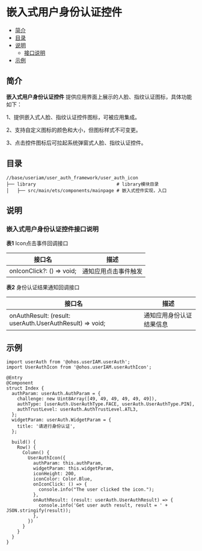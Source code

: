 # 嵌入式用户身份认证控件

- [简介](#简介)
- [目录](#目录)
- [说明](#说明)
  - [接口说明](#接口说明)
- [示例](#示例)


## 简介

**嵌入式用户身份认证控件**  提供应用界面上展示的人脸、指纹认证图标，具体功能如下：

1、提供嵌入式人脸、指纹认证控件图标，可被应用集成。

2、支持自定义图标的颜色和大小，但图标样式不可变更。

3、点击控件图标后可拉起系统弹窗式人脸、指纹认证控件。


## 目录

```undefined
//base/useriam/user_auth_framework/user_auth_icon
├── library                              # library模块目录
│   ├── src/main/ets/components/mainpage # 嵌入式控件实现，入口
```


## 说明

### **嵌入式用户身份认证控件接口说明**

**表1** Icon点击事件回调接口

| 接口名  | 描述                             |
| ------ | -------------------------------- |
| onIconClick?: () => void; | 通知应用点击事件触发 |

**表2** 身份认证结果通知回调接口

| 接口名  | 描述                             |
| ------ | -------------------------------- |
| onAuthResult: (result: userAuth.UserAuthResult) => void; | 通知应用身份认证结果信息 |


## 示例

```undefined
import userAuth from '@ohos.userIAM.userAuth';
import UserAuthIcon from '@ohos.userIAM.userAuthIcon';

@Entry
@Component
struct Index {
  authParam: userAuth.AuthParam = {
    challenge: new Uint8Array([49, 49, 49, 49, 49, 49]),
    authType: [userAuth.UserAuthType.FACE, userAuth.UserAuthType.PIN],
    authTrustLevel: userAuth.AuthTrustLevel.ATL3,
  };
  widgetParam: userAuth.WidgetParam = {
    title: '请进行身份认证',
  };

  build() {
    Row() {
      Column() {
        UserAuthIcon({
          authParam: this.authParam,
          widgetParam: this.widgetParam,
          iconHeight: 200,
          iconColor: Color.Blue,
          onIconClick: () => {
            console.info("The user clicked the icon.");
          },
          onAuthResult: (result: userAuth.UserAuthResult) => {
            console.info('Get user auth result, result = ' + JSON.stringify(result));
          },
        })
      }
    }
  }
}
```
